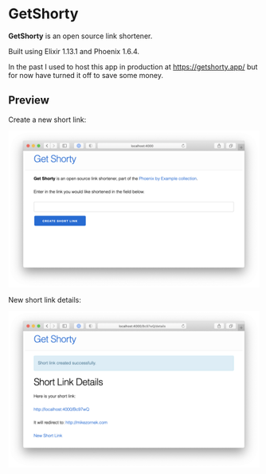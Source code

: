# GetShorty

**GetShorty** is an open source link shortener.

Built using Elixir 1.13.1 and Phoenix 1.6.4.

In the past I used to host this app in production at <https://getshorty.app/> but for now have turned it off to save some money.

## Preview

Create a new short link:

![Create a new short link.](docs/new.png)

New short link details:

![New short link details.](docs/details.png)
